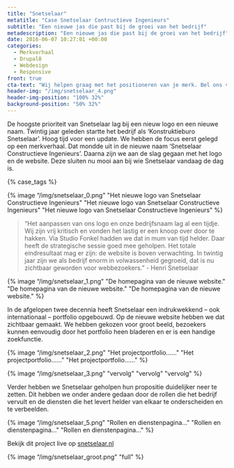 ```yaml
---
title: "Snetselaar"
metatitle: "Case Snetselaar Contructieve Ingenieurs"
subtitle: "Een nieuwe jas die past bij de groei van het bedrijf"
metadescription: "Een nieuwe jas die past bij de groei van het bedrijf"
date: 2016-06-07 10:27:01 +00:00
categories:
  - Merkverhaal
  - Drupal8
  - Webdesign
  - Responsive
front: true
cta-text: "Wij helpen graag met het positioneren van je merk. Bel ons voor meer informatie."
header-img: "/img/snetselaar_4.png"
header-img-position: "100% 32%"
background-position: "50% 32%"
---
```


De hoogste prioriteit van Snetselaar lag bij een nieuw logo en een nieuwe naam. Twintig jaar geleden startte het bedrijf als ‘Konstruktieburo Snetselaar’. Hoog tijd voor een update. We hebben de focus eerst gelegd op een merkverhaal. Dat mondde uit in de nieuwe naam ‘Snetselaar Constructieve Ingenieurs’. Daarna zijn we aan de slag gegaan met het logo en de website. Deze sluiten nu mooi aan bij wie Snetselaar vandaag de dag is.

{% case_tags %}

{% image “/img/snetselaar_0.png" "Het nieuwe logo van Snetselaar Constructieve Ingenieurs" "Het nieuwe logo van Snetselaar Constructieve Ingenieurs" "Het nieuwe logo van Snetselaar Constructieve Ingenieurs" %}

> “Het aanpassen van ons logo en onze bedrijfsnaam lag al een tijdje. Wij zijn vrij kritisch en vonden het lastig er een knoop over door te hakken. Via Studio Fonkel hadden we dat in mum van tijd helder. Daar heeft de strategische sessie goed mee geholpen. Het totale eindresultaat mag er zijn: de website is boven verwachting. In twintig jaar zijn we als bedrijf enorm in volwassenheid gegroeid, dat is nu zichtbaar geworden voor webbezoekers.”  - Henri Snetselaar

{% image “/img/snetselaar_1.png" "De homepagina van de nieuwe website." "De homepagina van de nieuwe website." "De homepagina van de nieuwe website." %}

In de afgelopen twee decennia heeft Snetselaar een indrukwekkend – ook internationaal – portfolio opgebouwd. Op de nieuwe website hebben we dat zichtbaar gemaakt. We hebben gekozen voor groot beeld, bezoekers kunnen eenvoudig door het portfolio heen bladeren en er is een handige zoekfunctie.  

{% image “/img/snetselaar_2.png" "Het projectportfolio......" "Het projectportfolio......" "Het projectportfolio......" %}

{% image “/img/snetselaar_3.png" "vervolg" "vervolg" "vervolg" %}

Verder hebben we Snetselaar geholpen hun propositie duidelijker neer te zetten. Dit hebben we onder andere gedaan door de rollen die het bedrijf vervult en de diensten die het levert helder van elkaar te onderscheiden en te verbeelden.

{% image “/img/snetselaar_5.png" "Rollen en dienstenpagina..." "Rollen en dienstenpagina..." "Rollen en dienstenpagina..." %}

Bekijk dit project live op <a href="http://snetselaar.nl/" target="_blank">snetselaar.nl</a>

{% image “/img/snetselaar_groot.png" "full" %}
